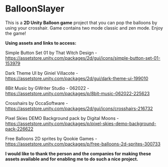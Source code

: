 # BalloonSlayer
This is a **2D Unity Balloon game** project that you can pop the balloons by using your crosshair. Game contains two mode classic and zen mode. Enjoy the game!

**Using assets and links to access:**

Simple Button Set 01 by That Witch Design - https://assetstore.unity.com/packages/2d/gui/icons/simple-button-set-01-153979

Dark Theme UI by Giniel Villacote - https://assetstore.unity.com/packages/2d/gui/dark-theme-ui-199010

8Bit Music by GWriter Studio - 062022 - https://assetstore.unity.com/packages/p/8bit-music-062022-225623

Crosshairs by OccaSoftware - https://assetstore.unity.com/packages/2d/gui/icons/crosshairs-216732

Pixel Skies DEMO Background pack by Digital Moons - https://assetstore.unity.com/packages/p/pixel-skies-demo-background-pack-226622

Free Balloons 2D sprites by Qookie Games - https://assetstore.unity.com/packages/p/free-balloons-2d-sprites-300733

**I would like to thank the person and the companies for making these assets available and for enabling me to do such a nice project.**
